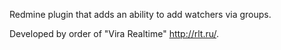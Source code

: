 Redmine plugin that adds an ability to add watchers via groups.

Developed by order of "Vira Realtime" http://rlt.ru/.
